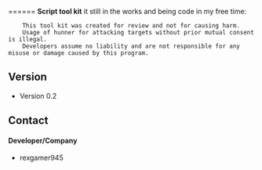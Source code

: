 
======
**Script tool kit** it still in the works and being code in my free time:

```
    This tool kit was created for review and not for causing harm.
    Usage of hunner for attacking targets without prior mutual consent is illegal.
    Developers assume no liability and are not responsible for any misuse or damage caused by this program.

```
## Version 
* Version 0.2

## Contact
#### Developer/Company
* rexgamer945


